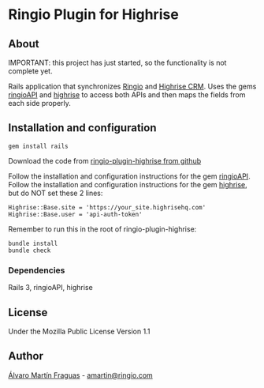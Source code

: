 # Ringio Plugin for Highrise

## About

IMPORTANT: this project has just started, so the functionality is not complete yet.

Rails application that synchronizes [Ringio][ringio] and [Highrise CRM][highrise].
Uses the gems [ringioAPI][ringioAPI-github] and [highrise][highrise-github] to access both APIs and then maps the fields from each side properly. 


## Installation and configuration

    gem install rails

Download the code from [ringio-plugin-highrise from github][ringio-plugin-highrise-github]

Follow the installation and configuration instructions for the gem [ringioAPI][ringioAPI-github].
Follow the installation and configuration instructions for the gem [highrise][highrise-github], but do NOT set these 2 lines:

    Highrise::Base.site = 'https://your_site.highrisehq.com'
    Highrise::Base.user = 'api-auth-token'

Remember to run this in the root of ringio-plugin-highrise:

    bundle install
    bundle check    

### Dependencies

Rails 3, ringioAPI, highrise

    
## License

Under the Mozilla Public License Version 1.1


## Author

[Álvaro Martín Fraguas][alvaro] - amartin@ringio.com


[ringio]: http://www.ringio.com
[highrise]: http://highrisehq.com
[ringioAPI-github]: http://github.com/ringio/ringioAPI
[highrise-github]: http://github.com/tapajos/highrise
[ringio-plugin-highrise-github]: http://github.com/ringio/ringio-plugin-highrise
[alvaro]: http://github.com/amartinfraguas
